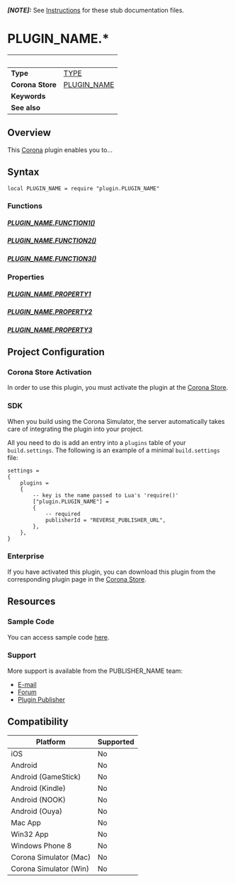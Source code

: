 __*[NOTE]:*__ See [Instructions](Instructions.markdown) for these stub documentation files. 


# PLUGIN_NAME.*

|                      | &nbsp; 
| -------------------- | ---------------------------------------------------------------
| __Type__             | [TYPE](http://docs.coronalabs.com/api/type/Library.html)
| __Corona Store__     | [PLUGIN_NAME](http://store.coronalabs.com/plugin/PLUGIN_NAME)
| __Keywords__         | 
| __See also__         | 

## Overview

This [Corona](https://coronalabs.com/products/corona-sdk/) plugin enables you to...


## Syntax

	local PLUGIN_NAME = require "plugin.PLUGIN_NAME"

### Functions

##### [PLUGIN_NAME.FUNCTION1()](FUNCTION.markdown)

##### [PLUGIN_NAME.FUNCTION2()](FUNCTION.markdown)

##### [PLUGIN_NAME.FUNCTION3()](FUNCTION.markdown)


### Properties

##### [PLUGIN_NAME.PROPERTY1](PROPERTY.markdown)

##### [PLUGIN_NAME.PROPERTY2](PROPERTY.markdown)

##### [PLUGIN_NAME.PROPERTY3](PROPERTY.markdown)

## Project Configuration

### Corona Store Activation

In order to use this plugin, you must activate the plugin at the [Corona Store](http://store.coronalabs.com/plugin/PLUGIN_NAME).


### SDK

When you build using the Corona Simulator, the server automatically takes care of integrating the plugin into your project. 

All you need to do is add an entry into a `plugins` table of your `build.settings`. The following is an example of a minimal `build.settings` file:

``````
settings =
{
	plugins =
	{
		-- key is the name passed to Lua's 'require()'
		["plugin.PLUGIN_NAME"] =
		{
			-- required
			publisherId = "REVERSE_PUBLISHER_URL",
		},
	},		
}
``````

### Enterprise

If you have activated this plugin, you can download this plugin from the corresponding plugin page in the [Corona Store](http://store.coronalabs.com/plugin/PLUGIN_NAME).


## Resources

### Sample Code

You can access sample code [here](SAMPLE_CODE_URL).

### Support

More support is available from the PUBLISHER_NAME team:

* [E-mail](mailto://PUBLISHER_CONTACT@PUBLISHER_URL)
* [Forum](http://FORUM_URL)
* [Plugin Publisher](http://PUBLISHER_URL)


## Compatibility

| Platform                     | Supported
| ---------------------------- | ---------------------------- 
| iOS                          | No
| Android                      | No
| Android (GameStick)          | No
| Android (Kindle)             | No
| Android (NOOK)               | No
| Android (Ouya)               | No
| Mac App                      | No
| Win32 App                    | No
| Windows Phone 8              | No
| Corona Simulator (Mac)       | No
| Corona Simulator (Win)       | No

